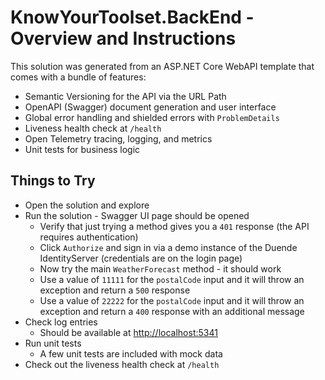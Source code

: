 # KnowYourToolset.BackEnd - Overview and Instructions

This solution was generated from an ASP.NET Core WebAPI template that comes with a bundle of features:

- Semantic Versioning for the API via the URL Path
- OpenAPI (Swagger) document generation and user interface
- Global error handling and shielded errors with `ProblemDetails`
- Liveness health check at `/health`
- Open Telemetry tracing, logging, and metrics
- Unit tests for business logic

## Things to Try

- Open the solution and explore 
- Run the solution - Swagger UI page should be opened
  - Verify that just trying a method gives you a `401` response (the API requires authentication)
  - Click `Authorize` and sign in via a demo instance of the Duende IdentityServer (credentials are on the login page)
  - Now try the main `WeatherForecast` method - it should work
  - Use a value of `11111` for the `postalCode` input and it will throw an exception and return a `500` response
  - Use a value of `22222` for the `postalCode` input and it will throw an exception and return a `400` response with an additional message
- Check log entries
  - Should be available at [http://localhost:5341](http://localhost:5341)
- Run unit tests
  - A few unit tests are included with mock data
- Check out the liveness health check at `/health`
